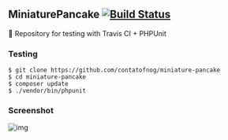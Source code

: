 ## MiniaturePancake [![Build Status](https://www.travis-ci.org/contatofnog/miniature-pancake.svg?branch=master)](https://www.travis-ci.org/contatofnog/miniature-pancake)

:tada: Repository for testing with Travis CI + PHPUnit 

### Testing
```
$ git clone https://github.com/contatofnog/miniature-pancake
$ cd miniature-pancake
$ composer update
$ ./vendor/bin/phpunit
```

### Screenshot

![img](https://i.imgur.com/1SS9FgR.png)
